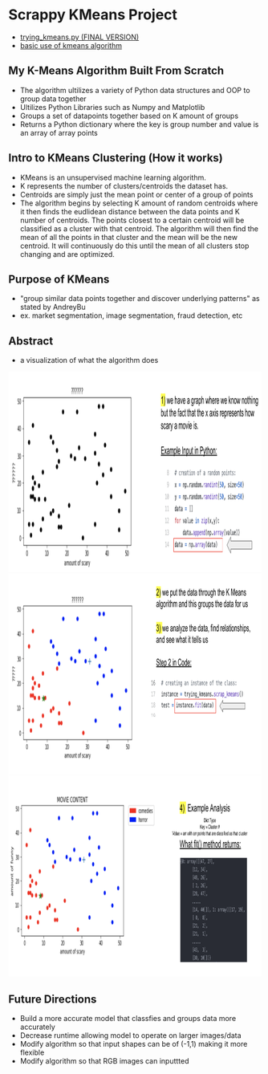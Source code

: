# Scrappy KMeans Project
- [trying_kmeans.py (FINAL VERSION)](/trying_kmeans.py) 
- [basic use of kmeans algorithm](/basic_use_of_kmeans.py)

## My K-Means Algorithm Built From Scratch
- The algorithm ultilizes a variety of Python data structures and OOP to group data together
- Ultilizes Python Libraries such as Numpy and Matplotlib
- Groups a set of datapoints together based on K amount of groups
- Returns a Python dictionary where the key is group number and value is an array of array points

## Intro to KMeans Clustering (How it works)
- KMeans is an unsupervised machine learning algorithm. 
- K represents the number of clusters/centroids the dataset has. 
- Centroids are simply just the mean point or center of a group of points
- The algorithm begins by selecting K amount of random centroids where it then finds the eudlidean distance between the data points and K number of centroids. The points closest to a certain centroid will be classified as a cluster with that centroid. The algorithm will then find the mean of all the points in that cluster and the mean will be the new centroid. It will continuously do this until the mean of all clusters stop changing and are optimized.  

## Purpose of KMeans
- "group similar data points together and discover underlying patterns" as stated by AndreyBu 
- ex. market segmentation, image segmentation, fraud detection, etc 

## Abstract
- a visualization of what the algorithm does
<img src="/images/readme1.png" width="1000" height="400">
<img src="/images/readme2.png" width="1000" height="400">
<img src="/images/readme3.png" width="1000" height="400">

## Future Directions
- Build a more accurate model that classfies and groups data more accurately
- Decrease runtime allowing model to operate on larger images/data
- Modify algorithm so that input shapes can be of (-1,1) making it more flexible
- Modify algorithm so that RGB images can inputtted 
